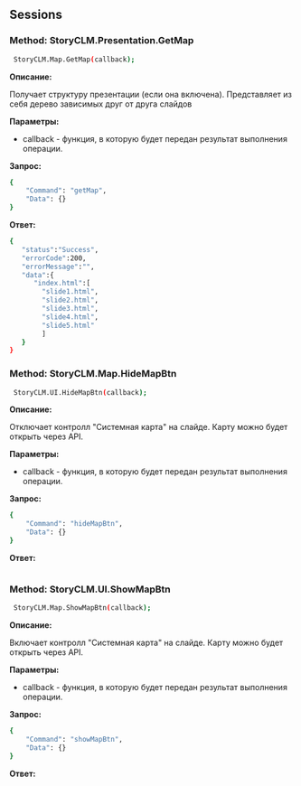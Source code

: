 ## Sessions

### Method: StoryCLM.Presentation.GetMap

```sh
 StoryCLM.Map.GetMap(callback);
```
**Описание:**

Получает структуру презентации (если она включена). Представляет из себя дерево зависимых друг от друга слайдов

**Параметры:**

* callback - функция, в которую будет передан результат выполнения операции.

**Запрос:**
```sh
{
    "Command": "getMap",
    "Data": {}
}
```
**Ответ:**
```sh
{
   "status":"Success",
   "errorCode":200,
   "errorMessage":"",
   "data":{
      "index.html":[
		"slide1.html",
		"slide2.html",
		"slide3.html",
		"slide4.html",
		"slide5.html"
		]
   }
}
```
### Method: StoryCLM.Map.HideMapBtn
```sh
 StoryCLM.UI.HideMapBtn(callback);
```
**Описание:**

Отключает контролл "Системная карта" на слайде. Карту можно будет открыть через API.

**Параметры:**

* callback - функция, в которую будет передан результат выполнения операции.

**Запрос:**
```sh
{
    "Command": "hideMapBtn",
    "Data": {}
}
```

**Ответ:**
```sh

```
### Method: StoryCLM.UI.ShowMapBtn
```sh
 StoryCLM.Map.ShowMapBtn(callback);
```
**Описание:**

Включает контролл "Системная карта" на слайде. Карту можно будет открыть через API.

**Параметры:**

* callback - функция, в которую будет передан результат выполнения операции.

**Запрос:**
```sh
{
    "Command": "showMapBtn",
    "Data": {}
}
```

**Ответ:**
```sh

```